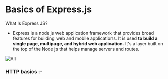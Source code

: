# Basics of Express.js

What Is Express JS?

- Express is a node js web application framework that provides broad features for building web and mobile applications. It is used **to build a single page, multipage, and hybrid web application.** It's a layer built on the top of the Node js that helps manage servers and routes.

![Alt](https://www.course-api.com/images/slides/slide-4.png)

### HTTP basics :-
